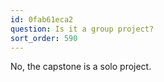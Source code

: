 ```yaml
---
id: 0fab61eca2
question: Is it a group project?
sort_order: 590
---
```


No, the capstone is a solo project.
